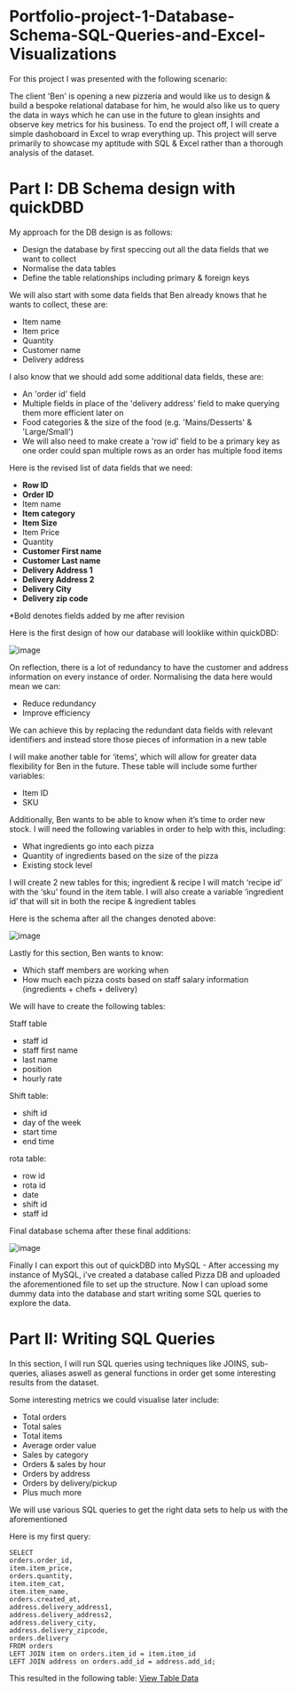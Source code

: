 # Portfolio-project-1-Database-Schema-SQL-Queries-and-Excel-Visualizations

For this project I was presented with the following scenario:

The client 'Ben' is opening a new pizzeria and would like us to design & build a bespoke relational database for him, he would also like us to query the data in ways which he can use in the future to glean insights and observe key metrics for his business. To end the project off, I will create a simple dashoboard in Excel to wrap everything up. This project will serve primarily to showcase my aptitude with SQL & Excel rather than a thorough analysis of the dataset.

# Part I: DB Schema design with quickDBD 

My approach for the DB design is as follows:
- Design the database by first speccing out all the data fields that we want to collect
- Normalise the data tables
- Define the table relationships including primary & foreign keys

We will also start with some data fields that Ben already knows that he wants to collect, these
are:
- Item name
- Item price
- Quantity
- Customer name
- Delivery address

I also know that we should add some additional data fields, these are:
- An 'order id' field
- Multiple fields in place of the 'delivery address' field to make querying them more
efficient later on
- Food categories & the size of the food (e.g. 'Mains/Desserts' & 'Large/Small')
- We will also need to make create a 'row id' field to be a primary key as one order could
span multiple rows as an order has multiple food items

Here is the revised list of data fields that we need:
- **Row ID**
- **Order ID**
- Item name
- **Item category**
- **Item Size**
- Item Price
- Quantity
- **Customer First name**
- **Customer Last name**
- **Delivery Address 1**
- **Delivery Address 2**
- **Delivery City**
- **Delivery zip code**

*Bold denotes fields added by me after revision

Here is the first design of how our database will looklike within quickDBD:

![image](https://github.com/mustafa293/Portfolio-project-1-Database-Schema-SQL-Queries-and-Excel-Visualizations/assets/56410464/2e8a3789-e289-4805-b96f-03e8163314c5)

On reflection, there is a lot of redundancy to have the customer and address information on
every instance of order. Normalising the data here would mean we can:
- Reduce redundancy
- Improve efficiency

We can achieve this by replacing the redundant data fields with relevant identifiers and instead
store those pieces of information in a new table

I will make another table for ‘items’, which will allow for greater data flexibility for Ben in
the future. These table will include some further variables:
- Item ID
- SKU

Additionally, Ben wants to be able to know when it’s time to order new stock. I will need the following
variables in order to help with this, including:
- What ingredients go into each pizza
- Quantity of ingredients based on the size of the pizza
- Existing stock level

I will create 2 new tables for this; ingredient & recipe
I will match ‘recipe id’ with the ‘sku’ found in the item table. I will also create a variable
‘ingredient id’ that will sit in both the recipe & ingredient tables

Here is the schema after all the changes denoted above:

![image](https://github.com/mustafa293/Portfolio-project-1-Database-Schema-SQL-Queries-and-Excel-Visualizations/assets/56410464/687bc725-ce46-42c5-9d20-3568930b0957)

Lastly for this section, Ben wants to know:
- Which staff members are working when
- How much each pizza costs based on staff salary information (ingredients + chefs +
delivery)

We will have to create the following tables:

Staff table
- staff id
- staff first name
- last name
- position
- hourly rate

Shift table:
- shift id
- day of the week
- start time
- end time

rota table:
- row id
- rota id
- date
- shift id
- staff id

Final database schema after these final additions:

![image](https://github.com/mustafa293/Portfolio-project-1-Database-Schema-SQL-Queries-and-Excel-Visualizations/assets/56410464/3dce6944-aab7-48d4-a43e-23eed9de1855)

Finally I can export this out of quickDBD into MySQL - After accessing my instance of MySQL, i’ve created a database called Pizza DB and uploaded
the aforementioned file to set up the structure. Now I can upload some dummy data into the database and start writing some SQL queries to explore the data.

# Part II: Writing SQL Queries

In this section, I will run SQL queries using techniques like JOINS, sub-queries, aliases aswell as general functions in order get some interesting results from the dataset.

Some interesting metrics we could visualise later include:
- Total orders
- Total sales
- Total items
- Average order value
- Sales by category
- Orders & sales by hour
- Orders by address
- Orders by delivery/pickup
- Plus much more

We will use various SQL queries to get the right data sets to help us with the aforementioned

Here is my first query:
```
SELECT
orders.order_id,
item.item_price,
orders.quantity,
item.item_cat,
item.item_name,
orders.created_at,
address.delivery_address1,
address.delivery_address2,
address.delivery_city,
address.delivery_zipcode,
orders.delivery
FROM orders
LEFT JOIN item on orders.item_id = item.item_id
LEFT JOIN address on orders.add_id = address.add_id;
```
This resulted in the following table:
[View Table Data](https://github.com/mustafa293/Portfolio-project-1-Database-Schema-SQL-Queries-and-Excel-Visualizations/main/query1.csv)



